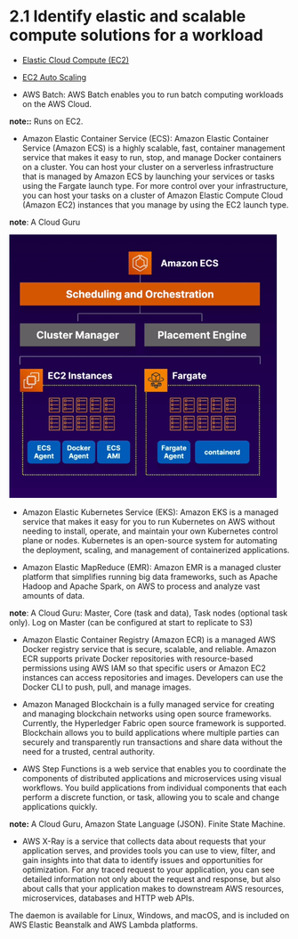 # 2.1 Identify elastic and scalable compute solutions for a workload

* [Elastic Cloud Compute (EC2)](ec2)

* [EC2 Auto Scaling](ec2-auto-scaling)

* AWS Batch: AWS Batch enables you to run batch computing workloads on the AWS Cloud.

**note::** Runs on EC2.

* Amazon Elastic Container Service (ECS): Amazon Elastic Container Service (Amazon ECS) is a highly scalable, fast, container management service that makes it easy to run, stop, and manage Docker containers on a cluster. You can host your cluster on a serverless infrastructure that is managed by Amazon ECS by launching your services or tasks using the Fargate launch type. For more control over your infrastructure, you can host your tasks on a cluster of Amazon Elastic Compute Cloud (Amazon EC2) instances that you manage by using the EC2 launch type.

**note**: A Cloud Guru

![ECS](ecs.png)

* Amazon Elastic Kubernetes Service (EKS): Amazon EKS is a managed service that makes it easy for you to run Kubernetes on AWS without needing to install, operate, and maintain your own Kubernetes control plane or nodes. Kubernetes is an open-source system for automating the deployment, scaling, and management of containerized applications.

* Amazon Elastic MapReduce (EMR): Amazon EMR is a managed cluster platform that simplifies running big data frameworks, such as Apache Hadoop and Apache Spark, on AWS to process and analyze vast amounts of data.

**note**: A Cloud Guru: Master, Core (task and data), Task nodes (optional task only). Log on Master (can be configured at start to replicate to S3)

* Amazon Elastic Container Registry (Amazon ECR) is a managed AWS Docker registry service that is secure, scalable, and reliable. Amazon ECR supports private Docker repositories with resource-based permissions using AWS IAM so that specific users or Amazon EC2 instances can access repositories and images. Developers can use the Docker CLI to push, pull, and manage images.

* Amazon Managed Blockchain is a fully managed service for creating and managing blockchain networks using open source frameworks. Currently, the Hyperledger Fabric open source framework is supported. Blockchain allows you to build applications where multiple parties can securely and transparently run transactions and share data without the need for a trusted, central authority.

* AWS Step Functions is a web service that enables you to coordinate the components of distributed applications and microservices using visual workflows. You build applications from individual components that each perform a discrete function, or task, allowing you to scale and change applications quickly.

**note:** A Cloud Guru, Amazon State Language (JSON). Finite State Machine.

* AWS X-Ray is a service that collects data about requests that your application serves, and provides tools you can use to view, filter, and gain insights into that data to identify issues and opportunities for optimization. For any traced request to your application, you can see detailed information not only about the request and response, but also about calls that your application makes to downstream AWS resources, microservices, databases and HTTP web APIs.

The daemon is available for Linux, Windows, and macOS, and is included on AWS Elastic Beanstalk and AWS Lambda platforms.
